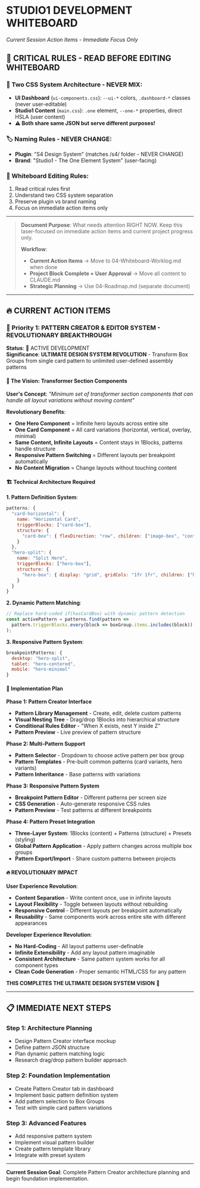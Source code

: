 # STUDIO1 DEVELOPMENT WHITEBOARD

*Current Session Action Items - Immediate Focus Only*

## 🚨 **CRITICAL RULES - READ BEFORE EDITING WHITEBOARD**

### **🔧 Two CSS System Architecture - NEVER MIX:**
- **UI Dashboard** (`ui-components.css`): `--ui-*` colors, `.dashboard-*` classes (never user-editable)
- **Studio1 Content** (`main.css`): `.one` element, `--one-*` properties, direct HSLA (user content)
- **⚠️ Both share same JSON but serve different purposes!**

### **🏷️ Naming Rules - NEVER CHANGE:**
- **Plugin**: "S4 Design System" (matches /s4/ folder - NEVER CHANGE)
- **Brand**: "Studio1 - The One Element System" (user-facing)

### **📝 Whiteboard Editing Rules:**
1. Read critical rules first
2. Understand two CSS system separation
3. Preserve plugin vs brand naming
4. Focus on immediate action items only

---

> **Document Purpose**: What needs attention RIGHT NOW. Keep this laser-focused on immediate action items and current project progress only.
> 
> **Workflow**: 
> - **Current Action Items** → Move to 04-Whiteboard-Worklog.md when done
> - **Project Block Complete + User Approval** → Move all content to CLAUDE.md
> - **Strategic Planning** → Use 04-Roadmap.md (separate document)

---

## 🔥 **CURRENT ACTION ITEMS** 

### **🎯 Priority 1: PATTERN CREATOR & EDITOR SYSTEM - REVOLUTIONARY BREAKTHROUGH**
**Status**: 🎯 ACTIVE DEVELOPMENT  
**Significance**: **ULTIMATE DESIGN SYSTEM REVOLUTION** - Transform Box Groups from single card pattern to unlimited user-defined assembly patterns

#### **🚀 The Vision: Transformer Section Components**
**User's Concept**: *"Minimum set of transformer section components that can handle all layout variations without moving content"*

**Revolutionary Benefits**:
- **One Hero Component** = Infinite hero layouts across entire site
- **One Card Component** = All card variations (horizontal, vertical, overlay, minimal)
- **Same Content, Infinite Layouts** = Content stays in 1Blocks, patterns handle structure
- **Responsive Pattern Switching** = Different layouts per breakpoint automatically
- **No Content Migration** = Change layouts without touching content

#### **🏗️ Technical Architecture Required**

**1. Pattern Definition System**:
```javascript
patterns: {
  "card-horizontal": {
    name: "Horizontal Card",
    triggerBlocks: ["card-box"],
    structure: {
      "card-box": { flexDirection: "row", children: ["image-box", "content-box"] }
    }
  },
  "hero-split": {
    name: "Split Hero", 
    triggerBlocks: ["hero-box"],
    structure: {
      "hero-box": { display: "grid", gridCols: "1fr 1fr", children: ["hero-content", "hero-media"] }
    }
  }
}
```

**2. Dynamic Pattern Matching**:
```javascript
// Replace hard-coded if(hasCardBox) with dynamic pattern detection
const activePattern = patterns.find(pattern => 
  pattern.triggerBlocks.every(block => boxGroup.items.includes(block))
);
```

**3. Responsive Pattern System**:
```javascript
breakpointPatterns: {
  desktop: "hero-split",
  tablet: "hero-centered", 
  mobile: "hero-minimal"
}
```

#### **🎯 Implementation Plan**

**Phase 1: Pattern Creator Interface**
- **Pattern Library Management** - Create, edit, delete custom patterns
- **Visual Nesting Tree** - Drag/drop 1Blocks into hierarchical structure
- **Conditional Rules Editor** - "When X exists, nest Y inside Z"
- **Pattern Preview** - Live preview of pattern structure

**Phase 2: Multi-Pattern Support**
- **Pattern Selector** - Dropdown to choose active pattern per box group
- **Pattern Templates** - Pre-built common patterns (card variants, hero variants)
- **Pattern Inheritance** - Base patterns with variations

**Phase 3: Responsive Pattern System**
- **Breakpoint Pattern Editor** - Different patterns per screen size
- **CSS Generation** - Auto-generate responsive CSS rules
- **Pattern Preview** - Test patterns at different breakpoints

**Phase 4: Pattern Preset Integration**
- **Three-Layer System**: 1Blocks (content) + Patterns (structure) + Presets (styling)
- **Global Pattern Application** - Apply pattern changes across multiple box groups
- **Pattern Export/Import** - Share custom patterns between projects

#### **🔥 REVOLUTIONARY IMPACT**

**User Experience Revolution**:
- **Content Separation** - Write content once, use in infinite layouts
- **Layout Flexibility** - Toggle between layouts without rebuilding
- **Responsive Control** - Different layouts per breakpoint automatically
- **Reusability** - Same components work across entire site with different appearances

**Developer Experience Revolution**:
- **No Hard-Coding** - All layout patterns user-definable
- **Infinite Extensibility** - Add any layout pattern imaginable
- **Consistent Architecture** - Same pattern system works for all component types
- **Clean Code Generation** - Proper semantic HTML/CSS for any pattern

**THIS COMPLETES THE ULTIMATE DESIGN SYSTEM VISION** 🚀

---

## 📋 **IMMEDIATE NEXT STEPS**

### **Step 1: Architecture Planning**
- Design Pattern Creator interface mockup
- Define pattern JSON structure
- Plan dynamic pattern matching logic
- Research drag/drop pattern builder approach

### **Step 2: Foundation Implementation**
- Create Pattern Creator tab in dashboard
- Implement basic pattern definition system
- Add pattern selection to Box Groups
- Test with simple card pattern variations

### **Step 3: Advanced Features**
- Add responsive pattern system
- Implement visual pattern builder
- Create pattern template library
- Integrate with preset system

---

**Current Session Goal**: Complete Pattern Creator architecture planning and begin foundation implementation.